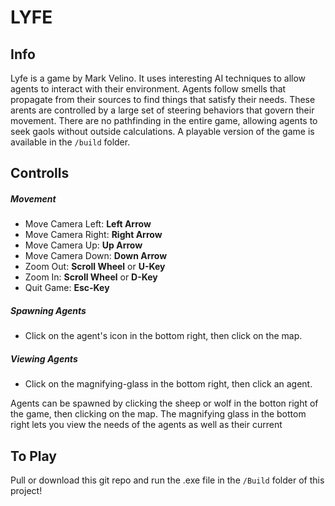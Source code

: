 # LYFE

## Info
Lyfe is a game by Mark Velino. It uses interesting AI techniques to allow agents to interact with their environment. Agents follow smells that propagate from their sources to find things that satisfy their needs. These arents are controlled by a large set of steering behaviors that govern their movement. There are no pathfinding in the entire game, allowing agents to seek gaols without outside calculations. A playable version of the game is available in the `/build` folder.

## Controlls
##### Movement
- Move Camera Left: **Left Arrow**
- Move Camera Right: **Right Arrow**
- Move Camera Up: **Up Arrow**
- Move Camera Down: **Down Arrow**
- Zoom Out: **Scroll Wheel** or **U-Key**
- Zoom In: **Scroll Wheel** or **D-Key**
- Quit Game: **Esc-Key**

##### Spawning Agents
 - Click on the agent's icon in the bottom right, then click on the map.

##### Viewing Agents
 - Click on the magnifying-glass in the bottom right, then click an agent.

Agents can be spawned by clicking the sheep or wolf in the botton right of the game, then clicking on the map. The magnifying glass in the bottom right lets you view the needs of the agents as well as their current 

## To Play
Pull or download this git repo and run the .exe file in the `/Build` folder of this project!